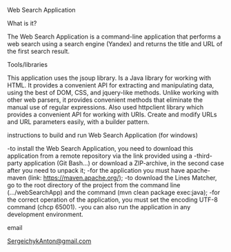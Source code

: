 Web Search Application

What is it?

The Web Search Application is a command-line application that performs a web search using a search engine (Yandex) and 
returns the title and URL of the first search result.

Tools/libraries

This application uses the jsoup library. Is a Java library for working with HTML. It provides a convenient 
API for extracting and manipulating data, using the best of DOM, CSS, and jquery-like methods. Unlike working with other web 
parsers, it provides convenient methods that eliminate the manual use of regular expressions.
Also used httpclient library which provides a convenient API for working with URIs. Create and modify URLs and URL 
parameters easily, with a builder pattern.

instructions to build and run Web Search Application (for windows)

-to install the Web Search Application, you need to download this application from a remote repository via the link provided using a 
-third-party application (Git Bash...) or download a ZIP-archive, in the second case after you need to unpack it; 
-for the application you must have apache-maven (link: https://maven.apache.org/);
-to download the Lines Matcher, go to the root directory of the project from the command line (.../webSearchApp) and the command (mvn clean package exec:java);
-for the correct operation of the application, you must set the encoding UTF-8 command (chcp 65001).
-you can also run the application in any development environment.

email

SergeichykAnton@gmail.com

